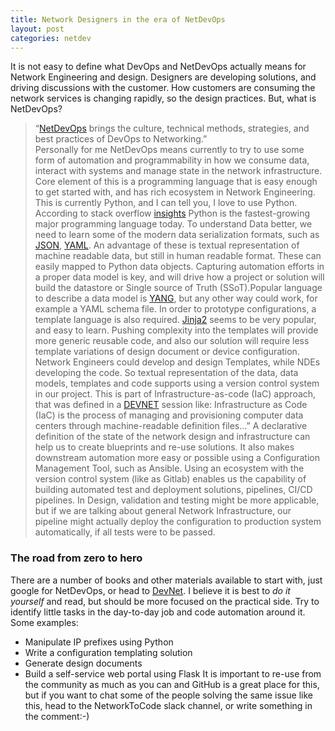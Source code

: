 ```yaml
---
title: Network Designers in the era of NetDevOps
layout: post
categories: netdev
---
```

It is not easy to define what DevOps and NetDevOps actually means for Network Engineering and design. Designers are developing solutions, and driving discussions with the customer. How customers are consuming the network services is changing rapidly, so the design practices. But, what is NetDevOps?
> “[NetDevOps](https://blogs.cisco.com/developer/embrace-netdevops-part-1) brings the culture, technical methods, strategies, and best practices of DevOps to Networking.”  
Personally for me NetDevOps means currently to try to use some form of automation and programmability in how we consume data, interact with systems and manage state in the network infrastructure. 
Core element of this is  a programming language that is easy enough to get started with, and has rich ecosystem in Network Engineering. This is currently Python, and I can tell you, I love to use Python. According to stack overflow [insights](https://insights.stackoverflow.com/survey/2019) Python is the fastest-growing major programming language today.
To understand Data better, we need to learn some of the modern data serialization formats, such as [JSON](https://tools.ietf.org/html/rfc7159), [YAML](https://yaml.org). An advantage of these is textual representation of machine readable data, but still in human readable format. These can easily mapped to Python data objects. 
Capturing automation efforts in a proper data model is key, and will drive how a project or solution will build the datastore or Single source of Truth (SSoT).Popular language to describe a data model is [YANG](https://tools.ietf.org/html/rfc7950), but any other way could work, for example a YAML schema file.
In order to prototype configurations, a template language is also required. [Jinja2](https://jinja.palletsprojects.com/en/2.10.x/) seems to be very popular, and easy to learn. Pushing complexity into the templates will provide more generic reusable code, and also our solution will require less template variations of design document or device configuration.  Network Engineers could develop and design Templates, while NDEs developing the code.
So textual representation of the data, data models, templates and code supports using a version control system in our project. This is part of Infrastructure-as-code (IaC) approach, that was defined in a [DEVNET](https://www.ciscolive.com/c/dam/r/ciscolive/emea/docs/2019/pdf/DEVNET-1616.pdf) session like:
> Infrastructure as Code (IaC) is the process of managing and provisioning computer data centers through machine-readable definition files...”
A declarative definition of the state of the network design and infrastructure can help us to create blueprints and re-use solutions. It also makes downstream automation more easy or possible using a Configuration Management Tool, such as Ansible. Using an ecosystem with the version control system (like as Gitlab) enables us the capability of building automated test and deployment solutions, pipelines, CI/CD pipelines. In Design, validation and testing might be more applicable, but if we are talking about general Network Infrastructure, our pipeline might actually deploy the configuration to production system automatically, if all tests were to be passed. 
### The road from zero to hero
There are a number of books and other materials available to start with, just google for NetDevOps, or head to [DevNet](https://developer.cisco.com).  I believe it is best to _do it yourself_ and read, but should be more focused on the practical side. Try to identify little tasks in the day-to-day job and code automation around it. Some examples: 
- Manipulate IP prefixes using Python
- Write a configuration templating solution
- Generate design documents
- Build a self-service web portal using Flask
It is important to re-use from the community as much as you can and GitHub is a great place for this, but if you want to chat some of the people solving the same issue like this, head to the NetworkToCode slack channel, or write something in the comment:-)